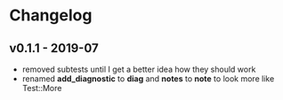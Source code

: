 Changelog
=========

v0.1.1 - 2019-07
----------------

 - removed subtests until I get a better idea how they should work
 - renamed **add_diagnostic** to **diag** and **notes** to **note** to look more like Test::More
